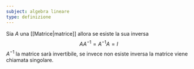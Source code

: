 ```yaml
---
subject: algebra lineare
type: definizione
---
```

Sia $A$ una [[Matrice|matrice]] allora se esiste la sua inversa
$$
AA^{-1}=A^{-1}A=I
$$
$A^{-1}$ la matrice sarà invertibile, se invece non esiste inversa la matrice viene chiamata singolare.